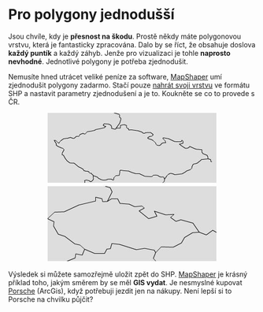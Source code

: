 <!--
title : Pro polygony jednodušší
author : Roman Ožana <ozana@omdesign.cz>
date : 18.2.2007 21:08:44
tags : GIS, software
-->

# Pro polygony jednodušší

Jsou chvíle, kdy je **přesnost na škodu**. Prostě někdy máte polygonovou vrstvu, která je fantasticky zpracována. Dalo by se říct, že obsahuje doslova **každý puntík** a každý záhyb. Jenže pro vizualizaci je tohle **naprosto nevhodné**. Jednotlivé polygony je potřeba zjednodušit.

Nemusíte hned utrácet veliké peníze za software, [MapShaper][1] umí zjednodušit polygony zadarmo. Stačí pouze [nahrát svoji vrstvu][2] ve formátu SHP a nastavit parametry zjednodušení a je to. Koukněte se co to provede s ČR.

<p style="TEXT-ALIGN: center">
  <a href="http://mapshaper.org/" title="Vytvořeno v MapShaper"><img height="302" width="344" alt="Výsledek zjednodušení ČR s pomocí MapShaper" title="Výsledek zjednodušení ČR s pomocí MapShaper" src="mapshaper.jpg" /></a>
</p>

<p style="TEXT-ALIGN: left">
  Výsledek si můžete samozřejmě uložit zpět do SHP. <a href="http://mapshaper.org/">MapShaper</a> je krásný příklad toho, jakým směrem by se měl <strong>GIS vydat</strong>. Je nesmyslné kupovat <a href="http://auto.porsche.cz/" title="Zde si můžete jedno koupit :-)">Porsche</a> (ArcGis), když potřebuji jezdit jen na nákupy. Není lepší si to Porsche na chvilku půjčit?
</p>

 [1]: http://mapshaper.org/
 [2]: http://mapshaper.org/test/demo.html "Testovací demo programu MapShaper"